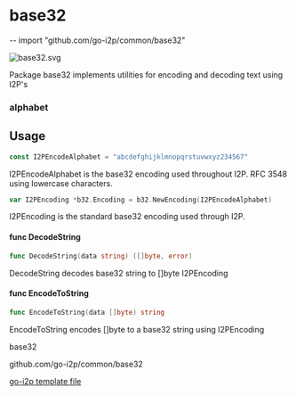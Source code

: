 # base32
--
    import "github.com/go-i2p/common/base32"

![base32.svg](base32.svg)

Package base32 implements utilities for encoding and decoding text using I2P's
### alphabet

## Usage

```go
const I2PEncodeAlphabet = "abcdefghijklmnopqrstuvwxyz234567"
```
I2PEncodeAlphabet is the base32 encoding used throughout I2P. RFC 3548 using
lowercase characters.

```go
var I2PEncoding *b32.Encoding = b32.NewEncoding(I2PEncodeAlphabet)
```
I2PEncoding is the standard base32 encoding used through I2P.

#### func  DecodeString

```go
func DecodeString(data string) ([]byte, error)
```
DecodeString decodes base32 string to []byte I2PEncoding

#### func  EncodeToString

```go
func EncodeToString(data []byte) string
```
EncodeToString encodes []byte to a base32 string using I2PEncoding



base32 

github.com/go-i2p/common/base32

[go-i2p template file](/template.md)
